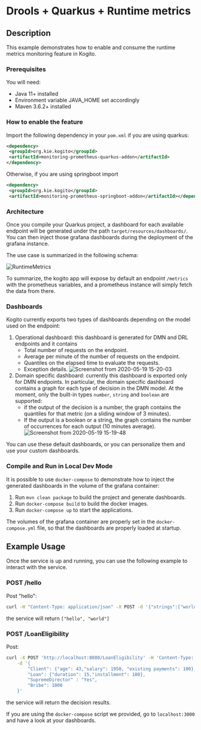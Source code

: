 # Drools + Quarkus + Runtime metrics

## Description

This example demonstrates how to enable and consume the runtime metrics monitoring feature in Kogito. 

### Prerequisites
 
You will need:
  - Java 11+ installed 
  - Environment variable JAVA_HOME set accordingly
  - Maven 3.6.2+ installed
  
### How to enable the feature

Import the following dependency in your `pom.xml` if you are using quarkus:

```XML
<dependency>
 <groupId>org.kie.kogito</groupId>
 <artifactId>monitoring-prometheus-quarkus-addon</artifactId>
</dependency>
```

Otherwise, if you are using springboot import
```XML
<dependency>
 <groupId>org.kie.kogito</groupId>
 <artifactId>monitoring-prometheus-springboot-addon</artifactId></dependency>
```

### Architecture

Once you compile your Quarkus project, a dashboard for each available endpoint will be generated under the path `target/resources/dashboards/`. You can then inject those grafana dashboards during the deployment of the grafana instance.

The use case is summarized in the following schema:
 
![RuntimeMetrics](https://user-images.githubusercontent.com/18282531/76740726-a0cbdd80-676e-11ea-8cc3-63ed5cbb3ac8.png)

To summarize, the kogito app will expose by default an endpoint `/metrics` with the prometheus variables, and a prometheus instance will simply fetch the data from there.

### Dashboards

Kogito currently exports two types of dashboards depending on the model used on the endpoint:
1. Operational dashboard: this dashboard is generated for DMN and DRL endpoints and it contains
    * Total number of requests on the endpoint.
    * Average per minute of the number of requests on the endpoint.
    * Quantiles on the elapsed time to evaluate the requests.
    * Exception details.
![Screenshot from 2020-05-19 15-20-03](https://user-images.githubusercontent.com/18282531/82339837-ca171d00-99ee-11ea-85bc-2681878fb6ab.png)
2. Domain specific dashboard: currently this dashboard is exported only for DMN endpoints. In particular, the domain specific dashboard contains a graph for each type of decision in the DMN model. At the moment, only the built-in types `number`, `string` and `boolean` are supported:
   * if the output of the decision is a number, the graph contains the quantiles for that metric (on a sliding window of 3 minutes).
   * If the output is a boolean or a string, the graph contains the number of occurrences for each output (10 minutes average).
![Screenshot from 2020-05-19 15-19-48](https://user-images.githubusercontent.com/18282531/82339828-c71c2c80-99ee-11ea-85b6-b5d4a0337f0b.png)

You can use these default dashboards, or you can personalize them and use your custom dashboards.

### Compile and Run in Local Dev Mode

It is possible to use `docker-compose` to demonstrate how to inject the generated dashboards in the volume of the grafana container:
1. Run `mvn clean package` to build the project and generate dashboards. 
2. Run `docker-compose build` to build the docker images.
2. Run `docker-compose up` to start the applications. 

The volumes of the grafana container are properly set in the `docker-compose.yml` file, so that the dashboards are properly loaded at startup.

## Example Usage

Once the service is up and running, you can use the following example to interact with the service.

### POST /hello

Post "hello":

```sh
curl -H "Content-Type: application/json" -X POST -d '{"strings":["world"]}' http://localhost:8080/hello
```

the service will return `["hello", "world"]`

### POST /LoanEligibility

Post:

```sh
curl -X POST 'http://localhost:8080/LoanEligibility' -H 'Content-Type: application/json' \
    -d '{
        "Client": {"age": 43,"salary": 1950, "existing payments": 100},
        "Loan": {"duration": 15,"installment": 180}, 
        "SupremeDirector" : "Yes", 
        "Bribe": 1000
    }'
```

the service will return the decision results.  

If you are using the `docker-compose` script we provided, go to `localhost:3000` and have a look at your dashboards.
